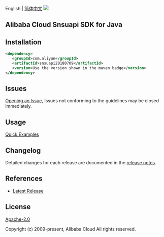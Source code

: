 English | [简体中文](README-CN.md)
![](https://aliyunsdk-pages.alicdn.com/icons/AlibabaCloud.svg)

## Alibaba Cloud Snsuapi SDK for Java

## Installation

```xml
<dependency>
   <groupId>com.aliyun</groupId>
   <artifactId>snsuapi20180709</artifactId>
   <version>Use the version shown in the maven badge</version>
</dependency>
```

## Issues
[Opening an Issue](https://github.com/aliyun/alibabacloud-java-sdk/issues/new), Issues not conforming to the guidelines may be closed immediately.

## Usage
[Quick Examples](https://github.com/aliyun/alibabacloud-java-sdk/blob/master/docs/0-Examples-EN.md#quick-examples)

## Changelog
Detailed changes for each release are documented in the [release notes](./ChangeLog.txt).

## References
* [Latest Release](https://github.com/aliyun/alibabacloud-java-sdk/)

## License
[Apache-2.0](http://www.apache.org/licenses/LICENSE-2.0)

Copyright (c) 2009-present, Alibaba Cloud All rights reserved.
